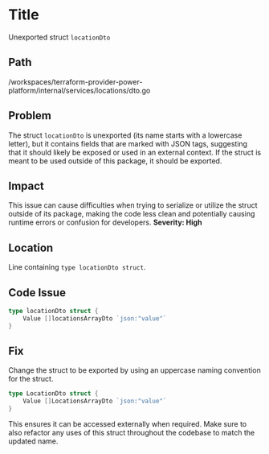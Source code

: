 # Title

Unexported struct `locationDto`

## Path

/workspaces/terraform-provider-power-platform/internal/services/locations/dto.go

## Problem

The struct `locationDto` is unexported (its name starts with a lowercase letter), but it contains fields that are marked with JSON tags, suggesting that it should likely be exposed or used in an external context. If the struct is meant to be used outside of this package, it should be exported.

## Impact

This issue can cause difficulties when trying to serialize or utilize the struct outside of its package, making the code less clean and potentially causing runtime errors or confusion for developers. **Severity: High**

## Location

Line containing `type locationDto struct`.

## Code Issue

```go
type locationDto struct { 
    Value []locationsArrayDto `json:"value"` 
}
```

## Fix

Change the struct to be exported by using an uppercase naming convention for the struct.

```go
type LocationDto struct {
    Value []LocationsArrayDto `json:"value"`
}
```

This ensures it can be accessed externally when required. Make sure to also refactor any uses of this struct throughout the codebase to match the updated name.
